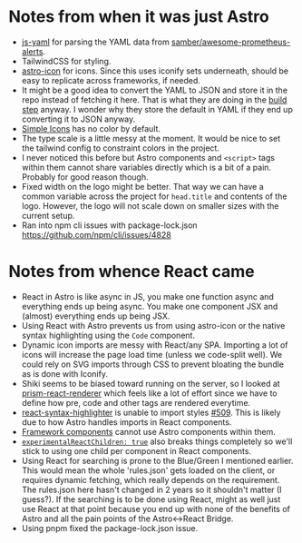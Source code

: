 # Notes from when it was just Astro
- [js-yaml](https://bundlephobia.com/package/js-yaml@4.1.0) for parsing the YAML data from [samber/awesome-prometheus-alerts](https://raw.githubusercontent.com/samber/awesome-prometheus-alerts/refs/heads/master/_data/rules.yml).
- TailwindCSS for styling.
- [astro-icon](https://www.astroicon.dev/getting-started/) for icons. Since this uses iconify sets underneath, should be easy to replicate across frameworks, if needed.
- It might be a good idea to convert the YAML to JSON and store it in the repo instead of fetching it here. That is what they are doing in the [build step](https://github.com/samber/awesome-prometheus-alerts/blob/35596c866f129e3134f7ac705e90f50002dae073/.github/workflows/dist.yml#L32) anyway. I wonder why they store the default in YAML if they end up converting it to JSON anyway.
- [Simple Icons](https://simpleicons.org/) has no color by default.
- The type scale is a little messy at the moment. It would be nice to set the tailwind config to constraint colors in the project.
- I never noticed this before but Astro components and `<script>` tags within them cannot share variables directly which is a bit of a pain. Probably for good reason though.
- Fixed width on the logo might be better. That way we can have a common variable across the project for `head.title` and contents of the logo. However, the logo will not scale down on smaller sizes with the current setup.
- Ran into npm cli issues with package-lock.json https://github.com/npm/cli/issues/4828

# Notes from whence React came
- React in Astro is like async in JS, you make one function async and everything ends up being async. You make one component JSX and (almost) everything ends up being JSX.
- Using React with Astro prevents us from using astro-icon or the native syntax highlighting using the `Code` component.
- Dynamic icon imports are messy with React/any SPA. Importing a lot of icons will increase the page load time (unless we code-split well). We could rely on SVG imports through CSS to prevent bloating the bundle as is done with Iconify.
- Shiki seems to be biased toward running on the server, so I looked at [prism-react-renderer](https://github.com/FormidableLabs/prism-react-renderer) which feels like a lot of effort since we have to define how pre, code and other tags are rendered everytime.
- [react-syntax-highlighter](https://www.npmjs.com/package/react-syntax-highlighter) is unable to import styles [#509](https://github.com/react-syntax-highlighter/react-syntax-highlighter/issues/509). This is likely due to how Astro handles imports in React components.
- [Framework components](https://docs.astro.build/en/guides/framework-components/#can-i-use-astro-components-inside-my-framework-components) cannot use Astro components within them.
- [`experimentalReactChildren: true`](https://docs.astro.build/en/guides/integrations-guide/react/#children-parsing ) also breaks things completely so we'll stick to using one child per component in React components.
- Using React for searching is prone to the Blue/Green I mentioned earlier. This would mean the whole 'rules.json' gets loaded on the client, or requires dynamic fetching, which really depends on the requirement. The rules.json here hasn't changed in 2 years so it shouldn't matter (I guess?). If the searching is to be done using React, might as well just use React at that point because you end up with none of the benefits of Astro and all the pain points of the Astro<->React Bridge.
- Using pnpm fixed the package-lock.json issue.